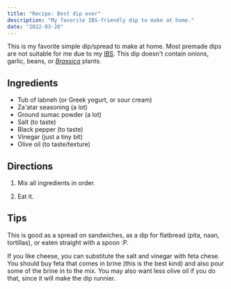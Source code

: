 ```yaml
---
title: "Recipe: Best dip ever"
description: "My favorite IBS-friendly dip to make at home."
date: "2022-03-20"
---
```


This is my favorite simple dip/spread to make at home. Most premade dips are not
suitable for me due to my
[IBS](https://en.wikipedia.org/wiki/Irritable_bowel_syndrome). This dip doesn't
contain onions, garlic, beans, or
[_Brassica_](https://en.wikipedia.org/wiki/Brassica) plants.

## Ingredients

- Tub of labneh (or Greek yogurt, or sour cream)
- Za'atar seasoning (a lot)
- Ground sumac powder (a lot)
- Salt (to taste)
- Black pepper (to taste)
- Vinegar (just a tiny bit)
- Olive oil (to taste/texture)

## Directions

1. Mix all ingredients in order.

2. Eat it.

## Tips

This is good as a spread on sandwiches, as a dip for flatbread (pita, naan,
tortillas), or eaten straight with a spoon :P.

If you like cheese, you can substitute the salt and vinegar with feta chese. You
should buy feta that comes in brine (this is the best kind) and also pour some
of the brine in to the mix. You may also want less olive oil if you do that,
since it will make the dip runnier.
